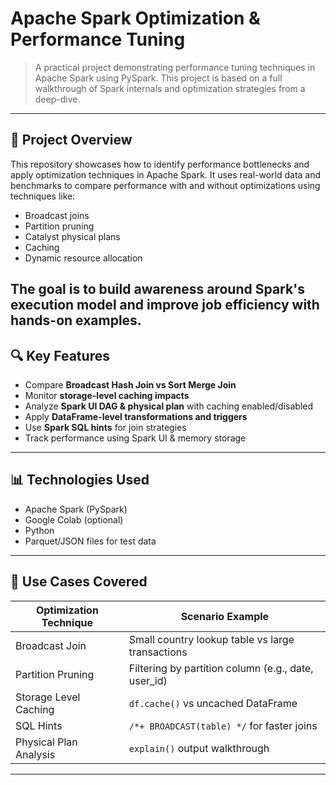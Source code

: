 # Apache Spark Optimization & Performance Tuning
> A practical project demonstrating performance tuning techniques in Apache Spark using PySpark. This project is based on a full walkthrough of Spark internals and optimization strategies from a deep-dive.
---
## 📌 Project Overview
This repository showcases how to identify performance bottlenecks and apply optimization techniques in Apache Spark. It uses real-world data and benchmarks to compare performance with and without optimizations using techniques like:
- Broadcast joins
- Partition pruning
- Catalyst physical plans
- Caching
- Dynamic resource allocation

The goal is to build awareness around Spark's execution model and improve job efficiency with hands-on examples.
---
## 🔍 Key Features
- Compare **Broadcast Hash Join vs Sort Merge Join**
- Monitor **storage-level caching impacts**
- Analyze **Spark UI DAG & physical plan** with caching enabled/disabled
- Apply **DataFrame-level transformations and triggers**
- Use **Spark SQL hints** for join strategies
- Track performance using Spark UI & memory storage
---
## 📊 Technologies Used
- Apache Spark (PySpark)
- Google Colab (optional)
- Python
- Parquet/JSON files for test data
---
## 🧪 Use Cases Covered
| Optimization Technique        | Scenario Example                                      |
|------------------------------|-------------------------------------------------------|
| Broadcast Join               | Small country lookup table vs large transactions     |
| Partition Pruning            | Filtering by partition column (e.g., date, user_id)  |
| Storage Level Caching        | `df.cache()` vs uncached DataFrame                   |
| SQL Hints                    | `/*+ BROADCAST(table) */` for faster joins           |
| Physical Plan Analysis       | `explain()` output walkthrough                       |

---
